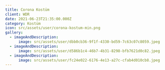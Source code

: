```yaml
---
title: Corona Kostüm
client: WDR
date: 2021-06-23T21:35:00.000Z
category: Kostüm
icon: src/assets/user/corona-kostum-min.png
gallery:
  - imageAndDescription:
      image: src/assets/user/dbb0cb36-9f1f-4330-bd59-7c63c07c8059.jpeg
  - imageAndDescription:
      image: src/assets/user/d586b1c4-46b7-4b31-8298-bfb7621d0c82.jpeg
  - imageAndDescription:
      image: src/assets/user/fc24e022-6176-4e13-a27c-cfab4d010cb8.jpeg
---
```

